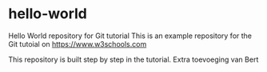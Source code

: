 # hello-world
Hello World repository for Git tutorial
This is an example repository for the Git tutoial on https://www.w3schools.com

This repository is built step by step in the tutorial.
Extra toevoeging van Bert
